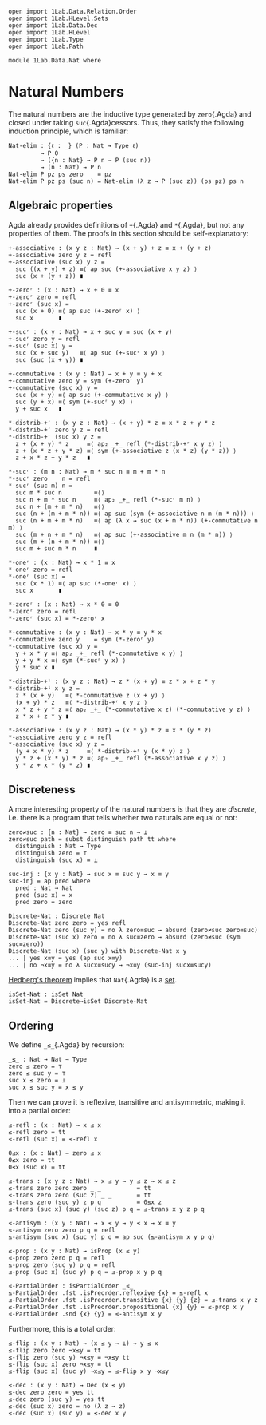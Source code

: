 ```
open import 1Lab.Data.Relation.Order
open import 1Lab.HLevel.Sets
open import 1Lab.Data.Dec
open import 1Lab.HLevel
open import 1Lab.Type
open import 1Lab.Path

module 1Lab.Data.Nat where
```

# Natural Numbers

The natural numbers are the inductive type generated by `zero`{.Agda}
and closed under taking `suc`{.Agda}cessors. Thus, they satisfy the
following induction principle, which is familiar:

```
Nat-elim : {ℓ : _} (P : Nat → Type ℓ)
         → P 0
         → ({n : Nat} → P n → P (suc n))
         → (n : Nat) → P n
Nat-elim P pz ps zero    = pz
Nat-elim P pz ps (suc n) = Nat-elim (λ z → P (suc z)) (ps pz) ps n
```

## Algebraic properties

Agda already provides definitions of `+`{.Agda} and `*`{.Agda}, but
not any properties of them. The proofs in this section should be
self-explanatory:

```
+-associative : (x y z : Nat) → (x + y) + z ≡ x + (y + z)
+-associative zero y z = refl
+-associative (suc x) y z =
  suc ((x + y) + z) ≡⟨ ap suc (+-associative x y z) ⟩
  suc (x + (y + z)) ∎

+-zeroʳ : (x : Nat) → x + 0 ≡ x
+-zeroʳ zero = refl
+-zeroʳ (suc x) =
  suc (x + 0) ≡⟨ ap suc (+-zeroʳ x) ⟩
  suc x       ∎

+-sucʳ : (x y : Nat) → x + suc y ≡ suc (x + y)
+-sucʳ zero y = refl
+-sucʳ (suc x) y =
  suc (x + suc y)   ≡⟨ ap suc (+-sucʳ x y) ⟩
  suc (suc (x + y)) ∎

+-commutative : (x y : Nat) → x + y ≡ y + x
+-commutative zero y = sym (+-zeroʳ y)
+-commutative (suc x) y =
  suc (x + y) ≡⟨ ap suc (+-commutative x y) ⟩
  suc (y + x) ≡⟨ sym (+-sucʳ y x) ⟩
  y + suc x   ∎

*-distrib-+ʳ : (x y z : Nat) → (x + y) * z ≡ x * z + y * z
*-distrib-+ʳ zero y z = refl
*-distrib-+ʳ (suc x) y z =
  z + (x + y) * z     ≡⟨ ap₂ _+_ refl (*-distrib-+ʳ x y z) ⟩
  z + (x * z + y * z) ≡⟨ sym (+-associative z (x * z) (y * z)) ⟩
  z + x * z + y * z   ∎

*-sucʳ : (m n : Nat) → m * suc n ≡ m + m * n
*-sucʳ zero    n = refl
*-sucʳ (suc m) n =
  suc m * suc n         ≡⟨⟩
  suc n + m * suc n     ≡⟨ ap₂ _+_ refl (*-sucʳ m n) ⟩
  suc n + (m + m * n)   ≡⟨⟩
  suc (n + (m + m * n)) ≡⟨ ap suc (sym (+-associative n m (m * n))) ⟩
  suc (n + m + m * n)   ≡⟨ ap (λ x → suc (x + m * n)) (+-commutative n m) ⟩
  suc (m + n + m * n)   ≡⟨ ap suc (+-associative m n (m * n)) ⟩
  suc (m + (n + m * n)) ≡⟨⟩
  suc m + suc m * n     ∎

*-oneʳ : (x : Nat) → x * 1 ≡ x
*-oneʳ zero = refl
*-oneʳ (suc x) =
  suc (x * 1) ≡⟨ ap suc (*-oneʳ x) ⟩
  suc x       ∎

*-zeroʳ : (x : Nat) → x * 0 ≡ 0
*-zeroʳ zero = refl
*-zeroʳ (suc x) = *-zeroʳ x

*-commutative : (x y : Nat) → x * y ≡ y * x
*-commutative zero y    = sym (*-zeroʳ y)
*-commutative (suc x) y =
  y + x * y ≡⟨ ap₂ _+_ refl (*-commutative x y) ⟩
  y + y * x ≡⟨ sym (*-sucʳ y x) ⟩
  y * suc x ∎

*-distrib-+ˡ : (x y z : Nat) → z * (x + y) ≡ z * x + z * y
*-distrib-+ˡ x y z =
  z * (x + y)   ≡⟨ *-commutative z (x + y) ⟩
  (x + y) * z   ≡⟨ *-distrib-+ʳ x y z ⟩
  x * z + y * z ≡⟨ ap₂ _+_ (*-commutative x z) (*-commutative y z) ⟩
  z * x + z * y ∎

*-associative : (x y z : Nat) → (x * y) * z ≡ x * (y * z)
*-associative zero y z = refl
*-associative (suc x) y z =
  (y + x * y) * z     ≡⟨ *-distrib-+ʳ y (x * y) z ⟩
  y * z + (x * y) * z ≡⟨ ap₂ _+_ refl (*-associative x y z) ⟩
  y * z + x * (y * z) ∎
```

## Discreteness

A more interesting property of the natural numbers is that they are
_discrete_, i.e. there is a program that tells whether two naturals are
equal or not:

```
zero≠suc : {n : Nat} → zero ≡ suc n → ⊥
zero≠suc path = subst distinguish path tt where
  distinguish : Nat → Type
  distinguish zero = ⊤
  distinguish (suc x) = ⊥

suc-inj : {x y : Nat} → suc x ≡ suc y → x ≡ y
suc-inj = ap pred where
  pred : Nat → Nat
  pred (suc x) = x
  pred zero = zero

Discrete-Nat : Discrete Nat
Discrete-Nat zero zero = yes refl
Discrete-Nat zero (suc y) = no λ zero≡suc → absurd (zero≠suc zero≡suc)
Discrete-Nat (suc x) zero = no λ suc≡zero → absurd (zero≠suc (sym suc≡zero))
Discrete-Nat (suc x) (suc y) with Discrete-Nat x y
... | yes x≡y = yes (ap suc x≡y)
... | no ¬x≡y = no λ sucx≡sucy → ¬x≡y (suc-inj sucx≡sucy)
```

[Hedberg's theorem] implies that `Nat`{.Agda} is a [set].

[Hedberg's theorem]: agda://1Lab.HLevel.Sets#Discrete→isSet
[set]: agda://1Lab.HLevel#isSet

```
isSet-Nat : isSet Nat
isSet-Nat = Discrete→isSet Discrete-Nat
```

## Ordering

We define `_≤_`{.Agda} by recursion:

```
_≤_ : Nat → Nat → Type
zero ≤ zero = ⊤
zero ≤ suc y = ⊤
suc x ≤ zero = ⊥
suc x ≤ suc y = x ≤ y
```

Then we can prove it is reflexive, transitive and antisymmetric, making
it into a partial order:

```
≤-refl : (x : Nat) → x ≤ x
≤-refl zero = tt
≤-refl (suc x) = ≤-refl x

0≤x : (x : Nat) → zero ≤ x
0≤x zero = tt
0≤x (suc x) = tt

≤-trans : (x y z : Nat) → x ≤ y → y ≤ z → x ≤ z
≤-trans zero zero zero _ _          = tt
≤-trans zero zero (suc z) _ _       = tt
≤-trans zero (suc y) z p q          = 0≤x z
≤-trans (suc x) (suc y) (suc z) p q = ≤-trans x y z p q

≤-antisym : (x y : Nat) → x ≤ y → y ≤ x → x ≡ y
≤-antisym zero zero p q = refl
≤-antisym (suc x) (suc y) p q = ap suc (≤-antisym x y p q)

≤-prop : (x y : Nat) → isProp (x ≤ y)
≤-prop zero zero p q = refl
≤-prop zero (suc y) p q = refl
≤-prop (suc x) (suc y) p q = ≤-prop x y p q

≤-PartialOrder : isPartialOrder _≤_
≤-PartialOrder .fst .isPreorder.reflexive {x} = ≤-refl x
≤-PartialOrder .fst .isPreorder.transitive {x} {y} {z} = ≤-trans x y z
≤-PartialOrder .fst .isPreorder.propositional {x} {y} = ≤-prop x y
≤-PartialOrder .snd {x} {y} = ≤-antisym x y
```

Furthermore, this is a total order:

```
≤-flip : (x y : Nat) → (x ≤ y → ⊥) → y ≤ x
≤-flip zero zero ¬x≤y = tt
≤-flip zero (suc y) ¬x≤y = ¬x≤y tt
≤-flip (suc x) zero ¬x≤y = tt
≤-flip (suc x) (suc y) ¬x≤y = ≤-flip x y ¬x≤y

≤-dec : (x y : Nat) → Dec (x ≤ y)
≤-dec zero zero = yes tt
≤-dec zero (suc y) = yes tt
≤-dec (suc x) zero = no (λ z → z)
≤-dec (suc x) (suc y) = ≤-dec x y
```